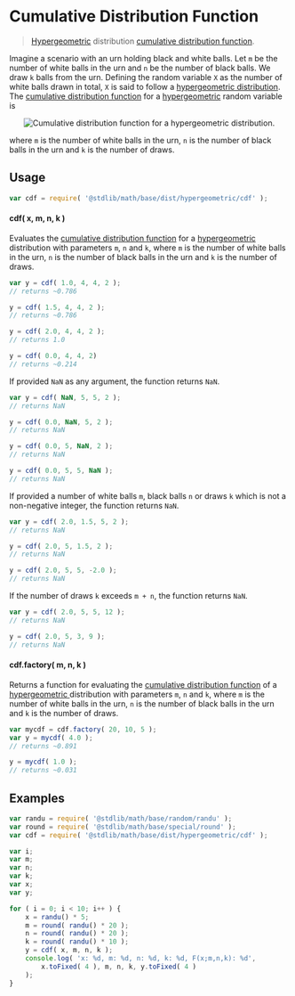 # Cumulative Distribution Function

> [Hypergeometric][hypergeometric] distribution [cumulative distribution function][cdf].

<section class="intro">

Imagine a scenario with an urn holding black and white balls. Let `m` be the number of white balls in the urn and `n` be the number of black balls. We draw `k` balls from the urn. Defining the random variable `X` as the number of white balls drawn in total, `X` is said to follow a [hypergeometric distribution][hypergeometric]. The [cumulative distribution function][cdf] for a [hypergeometric][hypergeometric] random variable is

<!-- <equation class="equation" label="eq:cdf" align="center" raw="F(x;m,n,k) =\sum_{i=0}^{\lfloor x \rfloor} \frac{{m \choose i}{n \choose k-i}}{{m+n \choose k}}" alt="Cumulative distribution function for a hypergeometric distribution."> -->

<div class="equation" align="center" data-raw-text="F(x;m,n,k) =\sum_{i=0}^{\lfloor x \rfloor} \frac{{m \choose i}{n \choose k-i}}{{m+n \choose k}}" data-equation="eq:cdf">
    <img src="" alt="Cumulative distribution function for a hypergeometric distribution.">
    <br>
</div>

<!-- </equation> -->

where `m` is the number of white balls in the urn, `n` is the number of black balls in the urn and `k` is the number of draws.

</section>

<!-- /.intro -->

<section class="usage">

## Usage
``` javascript
var cdf = require( '@stdlib/math/base/dist/hypergeometric/cdf' );
```

#### cdf( x, m, n, k )

Evaluates the [cumulative distribution function][cdf] for a [hypergeometric ][hypergeometric] distribution with parameters `m`, `n` and `k`, where
`m` is the number of white balls in the urn, `n` is the number of black balls in the urn and `k` is the number of draws.

``` javascript
var y = cdf( 1.0, 4, 4, 2 );
// returns ~0.786

y = cdf( 1.5, 4, 4, 2 );
// returns ~0.786

y = cdf( 2.0, 4, 4, 2 );
// returns 1.0

y = cdf( 0.0, 4, 4, 2)
// returns ~0.214
```

If provided `NaN` as any argument, the function returns `NaN`.

``` javascript
var y = cdf( NaN, 5, 5, 2 );
// returns NaN

y = cdf( 0.0, NaN, 5, 2 );
// returns NaN

y = cdf( 0.0, 5, NaN, 2 );
// returns NaN

y = cdf( 0.0, 5, 5, NaN );
// returns NaN
```

If provided a number of white balls `m`, black balls `n` or draws `k` which is not a non-negative integer, the function returns `NaN`.

``` javascript
var y = cdf( 2.0, 1.5, 5, 2 );
// returns NaN

y = cdf( 2.0, 5, 1.5, 2 );
// returns NaN

y = cdf( 2.0, 5, 5, -2.0 );
// returns NaN
```

If the number of draws `k` exceeds `m + n`, the function returns `NaN`.

``` javascript
var y = cdf( 2.0, 5, 5, 12 );
// returns NaN

y = cdf( 2.0, 5, 3, 9 );
// returns NaN
```

#### cdf.factory( m, n, k )

Returns a function for evaluating the [cumulative distribution function][cdf] of a [hypergeometric ][hypergeometric] distribution with parameters `m`, `n` and `k`, where `m` is the number of white balls in the urn, `n` is the number of black balls in the urn and `k` is the number of draws.

``` javascript
var mycdf = cdf.factory( 20, 10, 5 );
var y = mycdf( 4.0 );
// returns ~0.891

y = mycdf( 1.0 );
// returns ~0.031
```

</section>

<!-- /.usage -->

<section class="examples">

## Examples

``` javascript
var randu = require( '@stdlib/math/base/random/randu' );
var round = require( '@stdlib/math/base/special/round' );
var cdf = require( '@stdlib/math/base/dist/hypergeometric/cdf' );

var i;
var m;
var n;
var k;
var x;
var y;

for ( i = 0; i < 10; i++ ) {
    x = randu() * 5;
    m = round( randu() * 20 );
    n = round( randu() * 20 );
    k = round( randu() * 10 );
    y = cdf( x, m, n, k );
    console.log( 'x: %d, m: %d, n: %d, k: %d, F(x;m,n,k): %d',
        x.toFixed( 4 ), m, n, k, y.toFixed( 4 )
    );
}
```

</section>

<!-- /.examples -->


<section class="links">

[cdf]: https://en.wikipedia.org/wiki/Cumulative_distribution_function
[hypergeometric]: https://en.wikipedia.org/wiki/hypergeometric_distribution

</section>

<!-- /.links -->
